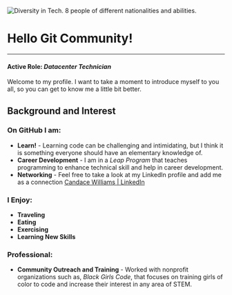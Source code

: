 ![Diversity in Tech. 8 people of different nationalities and abilities.](https://www.austintechnologycouncil.org/wp-content/uploads/2020/08/2018-02-15-18_34_58-images-for-social-media-powerpoint.png)

# Hello Git Community! 
---
#### Active Role: *Datacenter Technician*

Welcome to my profile. I want to take a moment to introduce myself to you all, so you can get to know me a little bit better. 

##  Background and Interest 


### On GitHub I am: 
- **Learn!** - Learning code can be challenging and intimidating, but I think it is something everyone should have an elementary knowledge of. 
- **Career Development** - I am in a *Leap Program* that teaches programming to enhance technical skill and help in career development. 
- **Networking** - Feel free to take a look at my LinkedIn profile and add me as a connection [Candace Williams | LinkedIn](https://www.linkedin.com/in/candace-williams-mie/)



### I Enjoy: 
- **Traveling** 
- **Eating**
- **Exercising**
- **Learning New Skills**


### Professional: 
- **Community Outreach and Training** - Worked with nonprofit organizations such as, *Black Girls Code*, that focuses on training girls of color to code and increase their interest in any area of STEM.



<!--
**cawilli/cawilli** is a ✨ _special_ ✨ repository because its `README.md` (this file) appears on your GitHub profile.

Here are some ideas to get you started:

- 🔭 I’m currently working on ...
- 🌱 I’m currently learning ...
- 👯 I’m looking to collaborate on ...
- 🤔 I’m looking for help with ...
- 💬 Ask me about ...
- 📫 How to reach me: ...
- 😄 Pronouns: ...
- ⚡ Fun fact: ...
-->
